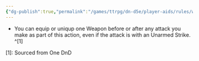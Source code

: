 ```yaml
---
{"dg-publish":true,"permalink":"/games/ttrpg/dn-d5e/player-aids/rules/weapon-switching-rules/","tags":["TTRPG/DND/5e","Rules"],"noteIcon":""}
---
```



- You can equip or uniqup one Weapon before or after any attack you make as part of this action, even if the attack is with an Unarmed Strike. ^[1]


[1]: Sourced from One DnD